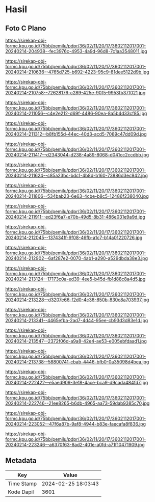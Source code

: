 # Hasil

## Foto C Plano

https://sirekap-obj-formc.kpu.go.id/75bb/pemilu/pdpr/36/02/11/20/17/3602112017001-20240214-204938--fec3976c-4953-4a9d-96d8-7c1aa3548011.jpg

https://sirekap-obj-formc.kpu.go.id/75bb/pemilu/pdpr/36/02/11/20/17/3602112017001-20240214-210636--4765d725-b692-4223-95c9-81dee5122d9b.jpg

https://sirekap-obj-formc.kpu.go.id/75bb/pemilu/pdpr/36/02/11/20/17/3602112017001-20240214-210758--72628176-c289-425e-90f5-9953fb37f021.jpg

https://sirekap-obj-formc.kpu.go.id/75bb/pemilu/pdpr/36/02/11/20/17/3602112017001-20240214-211056--c4e2e212-d69f-4486-90ea-8a5b4d33cf85.jpg

https://sirekap-obj-formc.kpu.go.id/75bb/pemilu/pdpr/36/02/11/20/17/3602112017001-20240214-211312--b8fb155d-44ec-40d3-acd5-7089c47dd09d.jpg

https://sirekap-obj-formc.kpu.go.id/75bb/pemilu/pdpr/36/02/11/20/17/3602112017001-20240214-211417--d2343044-d238-4a89-8068-d041cc2ccdbb.jpg

https://sirekap-obj-formc.kpu.go.id/75bb/pemilu/pdpr/36/02/11/20/17/3602112017001-20240214-211624--c85a23bc-bdc1-4b8d-b160-73886d3ec942.jpg

https://sirekap-obj-formc.kpu.go.id/75bb/pemilu/pdpr/36/02/11/20/17/3602112017001-20240214-211806--534bab23-6e63-4cbe-b8c5-12486f238040.jpg

https://sirekap-obj-formc.kpu.go.id/75bb/pemilu/pdpr/36/02/11/20/17/3602112017001-20240214-211911--ed23f6a7-e70b-49d5-8b31-486e031e9a9d.jpg

https://sirekap-obj-formc.kpu.go.id/75bb/pemilu/pdpr/36/02/11/20/17/3602112017001-20240214-212045--137434ff-9f08-46fb-a1c7-b14a01220726.jpg

https://sirekap-obj-formc.kpu.go.id/75bb/pemilu/pdpr/36/02/11/20/17/3602112017001-20240214-212902--6af287e2-0070-4ab1-a290-a529dbda38e3.jpg

https://sirekap-obj-formc.kpu.go.id/75bb/pemilu/pdpr/36/02/11/20/17/3602112017001-20240214-213124--17173c0a-ed39-4ee5-b45d-fb1d88c8a4d5.jpg

https://sirekap-obj-formc.kpu.go.id/75bb/pemilu/pdpr/36/02/11/20/17/3602112017001-20240214-213228--d3207e66-f2d0-4c36-850b-830c8a703937.jpg

https://sirekap-obj-formc.kpu.go.id/75bb/pemilu/pdpr/36/02/11/20/17/3602112017001-20240214-213341--4465efba-2ad7-4d44-95ee-cb93d3d83e1d.jpg

https://sirekap-obj-formc.kpu.go.id/75bb/pemilu/pdpr/36/02/11/20/17/3602112017001-20240214-213547--2372f06d-a9a8-42e4-ae53-e005ebfdaad1.jpg

https://sirekap-obj-formc.kpu.go.id/75bb/pemilu/pdpr/36/02/11/20/17/3602112017001-20240214-213738--58800741-cbab-4446-bfb0-0a35098d4bea.jpg

https://sirekap-obj-formc.kpu.go.id/75bb/pemilu/pdpr/36/02/11/20/17/3602112017001-20240214-222422--e5aed909-3e18-4ace-bca9-d9cada484fd7.jpg

https://sirekap-obj-formc.kpu.go.id/75bb/pemilu/pdpr/36/02/11/20/17/3602112017001-20240214-222746--21ee8265-b6db-4965-aa73-59dab9385c70.jpg

https://sirekap-obj-formc.kpu.go.id/75bb/pemilu/pdpr/36/02/11/20/17/3602112017001-20240214-223052--47f6a87b-9af8-4944-b83e-faecafa8f836.jpg

https://sirekap-obj-formc.kpu.go.id/75bb/pemilu/pdpr/36/02/11/20/17/3602112017001-20240214-223246--a6370f63-8ad2-401e-a0fd-a71f10471909.jpg


## Metadata

| Key        | Value               |
| ---------- | ------------------- |
| Time Stamp | 2024-02-25 18:03:43 |
| Kode Dapil | 3601                |




